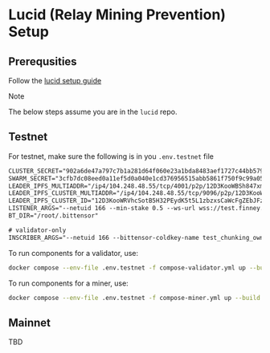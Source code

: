 # Lucid (Relay Mining Prevention) Setup

## Prerequsities

Follow the [lucid setup guide](https://github.com/VectorChat/lucid/blob/main/docs/setup.md)

> [!NOTE]
> The below steps assume you are in the `lucid` repo.

## Testnet

For testnet, make sure the following is in you `.env.testnet` file

```txt
CLUSTER_SECRET="902a6de47a797c7b1a281d64f060e23a1bda8483aef1727c44bb579ea9db04fd"
SWARM_SECRET="3cfb7dc08eed0a11ef5d0a040e1cd376956515abb5861f750f9c99a05d0f599b"
LEADER_IPFS_MULTIADDR="/ip4/104.248.48.55/tcp/4001/p2p/12D3KooWBSh847xmDVpY1vdQWJXYiNE4jj1UPP8FZXmCZ6hgczkx"
LEADER_IPFS_CLUSTER_MULTIADDR="/ip4/104.248.48.55/tcp/9096/p2p/12D3KooWRVhcSotB5H32PEydK5t5L1zbzxsCaWcFgZEbJFzU2YRe"
LEADER_IPFS_CLUSTER_ID="12D3KooWRVhcSotB5H32PEydK5t5L1zbzxsCaWcFgZEbJFzU2YRe"
LISTENER_ARGS="--netuid 166 --min-stake 0.5 --ws-url wss://test.finney.opentensor.ai:443/"
BT_DIR="/root/.bittensor"

# validator-only
INSCRIBER_ARGS="--netuid 166 --bittensor-coldkey-name test_chunking_owner --bittensor-hotkey-name validator-1 --ws-url wss://test.finney.opentensor.ai:443/"
```

To run components for a validator, use:

```bash
docker compose --env-file .env.testnet -f compose-validator.yml up --build -d
```

To run components for a miner, use:

```bash
docker compose --env-file .env.testnet -f compose-miner.yml up --build -d
```

## Mainnet

TBD
